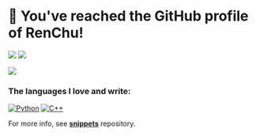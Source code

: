 # 👋 You've reached the GitHub profile of RenChu!

![](https://github-profile-summary-cards.vercel.app/api/cards/stats?username=rentruewang&theme=default)
![](https://github-profile-summary-cards.vercel.app/api/cards/productive-time?username=rentruewang&theme=default)

![](https://github-profile-summary-cards.vercel.app/api/cards/profile-details?username=rentruewang&theme=default)

### The languages I love and write:

[![Python](https://img.shields.io/badge/python-3670A0?style=for-the-badge&logo=python&logoColor=ffdd54)](https://github.com/rentruewang/snippets/tree/main/python) [![C++](https://img.shields.io/badge/c++-%2300599C.svg?style=for-the-badge&logo=c%2B%2B&logoColor=white)](https://github.com/rentruewang/snippets/tree/main/cxx)

For more info, see **[snippets](https://github.com/rentruewang/snippets)** repository.
